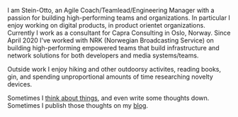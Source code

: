 I am Stein-Otto, an Agile Coach/Teamlead/Engineering Manager with a passion for building high-performing teams and
organizations. In particular I enjoy working on digital products, in product orientet organizations. Currently I work as a consultant for Capra Consulting in Oslo, Norway. Since April 2020 I've worked with NRK (Norwegian Broadcasting Service) on building high-performing empowered teams that build infrastructure and network solutions for both developers and media systems/teams.

Outside work I enjoy hiking and other outdoorsy activites, reading books, gin, and spending unproportional amounts of time researching novelty devices.

Sometimes I [think about things](https://www.youtube.com/watch?v=VFZNvj-HfBU), and even write some thoughts down. Sometimes I publish those thoughts on my [blog](/blog).